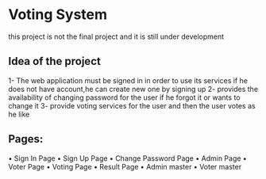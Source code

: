 # Voting System 
this project is not the final project and it is still under development 
## Idea of the project

1- The web application must be signed in in order to use its services if he does not have account,he can create new one by signing up
2- provides the availability of changing password for the user if he forgot it or wants to change it
3- provide voting services for the user and then the user votes as he like 

## Pages:

•	Sign In Page
•	Sign Up Page
•	Change Password Page
•	Admin Page
•	Voter Page
•	Voting Page
•	Result Page 
•	Admin master
•	Voter master
